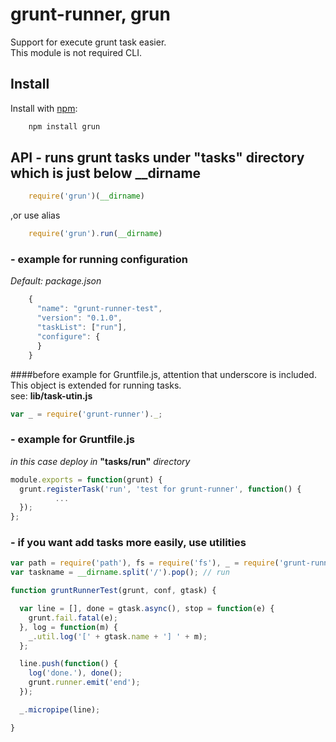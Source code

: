 # grunt-runner, grun

Support for execute grunt task easier.  
This module is not required CLI.

## Install

Install with [npm](http://github.com/isaacs/npm):
```sh
    npm install grun
```
## API - runs grunt tasks under "tasks" directory which is just below __dirname
```js
    require('grun')(__dirname)
```
,or use alias
```js
    require('grun').run(__dirname)
```
### - example for running configuration
_Default: package.json_
```js
    {
      "name": "grunt-runner-test",
      "version": "0.1.0",
      "taskList": ["run"],
      "configure": {
      }
    }
```
####before example for Gruntfile.js, attention that underscore is included.
This object is extended for running tasks.  
see: __lib/task-utin.js__
```js
var _ = require('grunt-runner')._;
```
### - example for Gruntfile.js
_in this case deploy in_ __"tasks/run"__ _directory_
```js
module.exports = function(grunt) {
  grunt.registerTask('run', 'test for grunt-runner', function() {
          ...
  });
};
```
### - if you want add tasks more easily, use utilities
```js
var path = require('path'), fs = require('fs'), _ = require('grunt-runner')._;
var taskname = __dirname.split('/').pop(); // run

function gruntRunnerTest(grunt, conf, gtask) {

  var line = [], done = gtask.async(), stop = function(e) {
    grunt.fail.fatal(e);
  }, log = function(m) {
    _.util.log('[' + gtask.name + '] ' + m);
  };

  line.push(function() {
    log('done.'), done();
    grunt.runner.emit('end');
  });

  _.micropipe(line);

}
```

